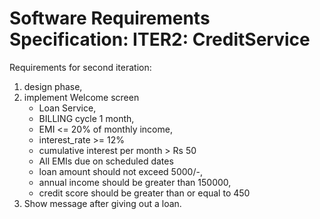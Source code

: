 # Software Requirements Specification: ITER2: CreditService

Requirements for second iteration:
1. design phase,
2. implement Welcome screen
    - Loan Service,
    - BILLING cycle 1 month,
    - EMI <= 20% of monthly income,
    - interest_rate >= 12%
    - cumulative interest per month > Rs 50
    - All EMIs due on scheduled dates
    - loan amount should not exceed 5000/-,
    - annual income should be greater than 150000,
    - credit score should be greater than or equal to 
      450
3. Show message after giving out a loan.
